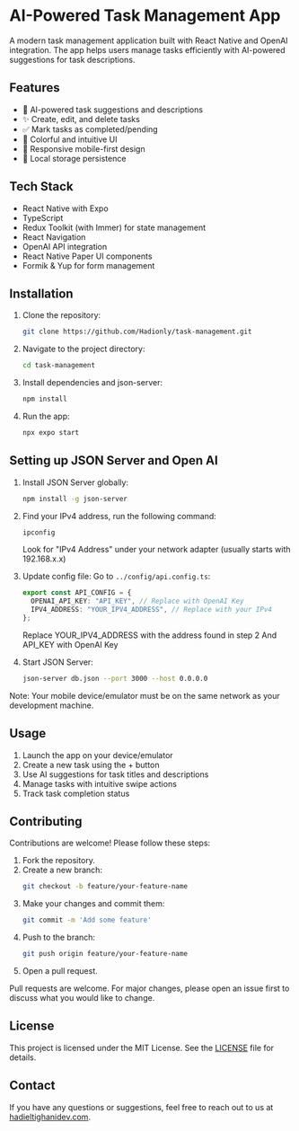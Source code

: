 # AI-Powered Task Management App

A modern task management application built with React Native and OpenAI integration. The app helps users manage tasks efficiently with AI-powered suggestions for task descriptions.

## Features

- 🤖 AI-powered task suggestions and descriptions
- ✨ Create, edit, and delete tasks
- ✅ Mark tasks as completed/pending
- 🎨 Colorful and intuitive UI
- 📱 Responsive mobile-first design
- 💾 Local storage persistence

## Tech Stack

- React Native with Expo
- TypeScript
- Redux Toolkit (with Immer) for state management
- React Navigation
- OpenAI API integration
- React Native Paper UI components
- Formik & Yup for form management

## Installation

1. Clone the repository:
   ```sh
   git clone https://github.com/Hadionly/task-management.git
   ```
2. Navigate to the project directory:
   ```sh
   cd task-management
   ```
3. Install dependencies and json-server:
   ```sh
   npm install
   ```
4. Run the app:
   ```sh
   npx expo start
   ```

## Setting up JSON Server and Open AI

1. Install JSON Server globally:

   ```sh
   npm install -g json-server
   ```

2. Find your IPv4 address, run the following command:

   ```sh
   ipconfig
   ```

   Look for "IPv4 Address" under your network adapter (usually starts with 192.168.x.x)

3. Update config file:
   Go to `../config/api.config.ts`:

   ```typescript
   export const API_CONFIG = {
     OPENAI_API_KEY: "API_KEY", // Replace with OpenAI Key
     IPV4_ADDRESS: "YOUR_IPV4_ADDRESS", // Replace with your IPv4
   };
   ```

   Replace YOUR_IPV4_ADDRESS with the address found in step 2
   And API_KEY with OpenAI Key

4. Start JSON Server:
   ```sh
   json-server db.json --port 3000 --host 0.0.0.0
   ```

Note: Your mobile device/emulator must be on the same network as your development machine.

## Usage

1. Launch the app on your device/emulator
2. Create a new task using the + button
3. Use AI suggestions for task titles and descriptions
4. Manage tasks with intuitive swipe actions
5. Track task completion status

## Contributing

Contributions are welcome! Please follow these steps:

1. Fork the repository.
2. Create a new branch:
   ```sh
   git checkout -b feature/your-feature-name
   ```
3. Make your changes and commit them:
   ```sh
   git commit -m 'Add some feature'
   ```
4. Push to the branch:
   ```sh
   git push origin feature/your-feature-name
   ```
5. Open a pull request.

Pull requests are welcome. For major changes, please open an issue first to discuss what you would like to change.

## License

This project is licensed under the MIT License. See the [LICENSE](LICENSE) file for details.

## Contact

If you have any questions or suggestions, feel free to reach out to us at [hadieltighanidev.com](mailto:hadieltighanidev.com).
